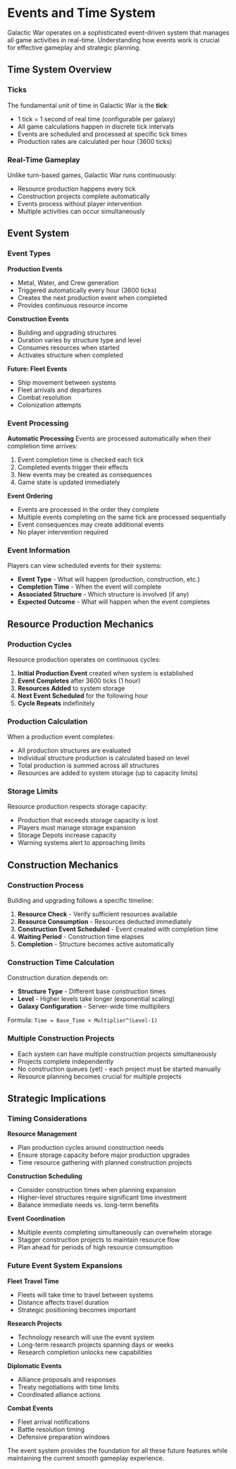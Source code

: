 # Events and Time System

Galactic War operates on a sophisticated event-driven system that manages all game activities in real-time. Understanding how events work is crucial for effective gameplay and strategic planning.

## Time System Overview

### Ticks

The fundamental unit of time in Galactic War is the **tick**:

- 1 tick = 1 second of real time (configurable per galaxy)
- All game calculations happen in discrete tick intervals
- Events are scheduled and processed at specific tick times
- Production rates are calculated per hour (3600 ticks)

### Real-Time Gameplay

Unlike turn-based games, Galactic War runs continuously:

- Resource production happens every tick
- Construction projects complete automatically
- Events process without player intervention
- Multiple activities can occur simultaneously

## Event System

### Event Types

**Production Events**

- Metal, Water, and Crew generation
- Triggered automatically every hour (3600 ticks)
- Creates the next production event when completed
- Provides continuous resource income

**Construction Events**

- Building and upgrading structures
- Duration varies by structure type and level
- Consumes resources when started
- Activates structure when completed

**Future: Fleet Events**

- Ship movement between systems
- Fleet arrivals and departures
- Combat resolution
- Colonization attempts

### Event Processing

**Automatic Processing**
Events are processed automatically when their completion time arrives:

1. Event completion time is checked each tick
2. Completed events trigger their effects
3. New events may be created as consequences
4. Game state is updated immediately

**Event Ordering**

- Events are processed in the order they complete
- Multiple events completing on the same tick are processed sequentially
- Event consequences may create additional events
- No player intervention required

### Event Information

Players can view scheduled events for their systems:

- **Event Type** - What will happen (production, construction, etc.)
- **Completion Time** - When the event will complete
- **Associated Structure** - Which structure is involved (if any)
- **Expected Outcome** - What will happen when the event completes

## Resource Production Mechanics

### Production Cycles

Resource production operates on continuous cycles:

1. **Initial Production Event** created when system is established
2. **Event Completes** after 3600 ticks (1 hour)
3. **Resources Added** to system storage
4. **Next Event Scheduled** for the following hour
5. **Cycle Repeats** indefinitely

### Production Calculation

When a production event completes:

- All production structures are evaluated
- Individual structure production is calculated based on level
- Total production is summed across all structures
- Resources are added to system storage (up to capacity limits)

### Storage Limits

Resource production respects storage capacity:

- Production that exceeds storage capacity is lost
- Players must manage storage expansion
- Storage Depots increase capacity
- Warning systems alert to approaching limits

## Construction Mechanics

### Construction Process

Building and upgrading follows a specific timeline:

1. **Resource Check** - Verify sufficient resources available
2. **Resource Consumption** - Resources deducted immediately
3. **Construction Event Scheduled** - Event created with completion time
4. **Waiting Period** - Construction time elapses
5. **Completion** - Structure becomes active automatically

### Construction Time Calculation

Construction duration depends on:

- **Structure Type** - Different base construction times
- **Level** - Higher levels take longer (exponential scaling)
- **Galaxy Configuration** - Server-wide time multipliers

Formula: `Time = Base_Time × Multiplier^(Level-1)`

### Multiple Construction Projects

- Each system can have multiple construction projects simultaneously
- Projects complete independently
- No construction queues (yet) - each project must be started manually
- Resource planning becomes crucial for multiple projects

## Strategic Implications

### Timing Considerations

**Resource Management**

- Plan production cycles around construction needs
- Ensure storage capacity before major production upgrades
- Time resource gathering with planned construction projects

**Construction Scheduling**

- Consider construction times when planning expansion
- Higher-level structures require significant time investment
- Balance immediate needs vs. long-term benefits

**Event Coordination**

- Multiple events completing simultaneously can overwhelm storage
- Stagger construction projects to maintain resource flow
- Plan ahead for periods of high resource consumption

### Future Event System Expansions

**Fleet Travel Time**

- Fleets will take time to travel between systems
- Distance affects travel duration
- Strategic positioning becomes important

**Research Projects**

- Technology research will use the event system
- Long-term research projects spanning days or weeks
- Research completion unlocks new capabilities

**Diplomatic Events**

- Alliance proposals and responses
- Treaty negotiations with time limits
- Coordinated alliance actions

**Combat Events**

- Fleet arrival notifications
- Battle resolution timing
- Defensive preparation windows

The event system provides the foundation for all these future features while maintaining the current smooth gameplay experience.
